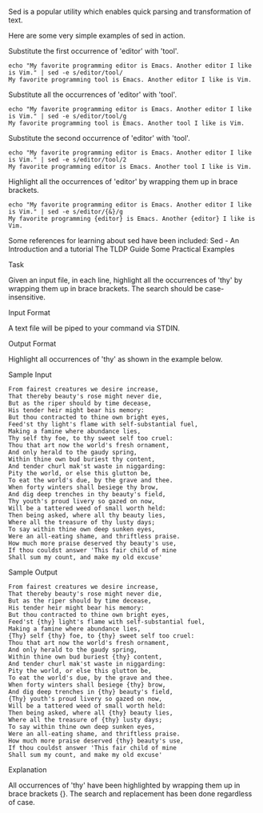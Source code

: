 Sed is a popular utility which enables quick parsing and transformation of text.

Here are some very simple examples of sed in action.

Substitute the first occurrence of 'editor' with 'tool'.

```
echo "My favorite programming editor is Emacs. Another editor I like is Vim." | sed -e s/editor/tool/
My favorite programming tool is Emacs. Another editor I like is Vim.
```
Substitute all the occurrences of 'editor' with 'tool'.

```
echo "My favorite programming editor is Emacs. Another editor I like is Vim." | sed -e s/editor/tool/g
My favorite programming tool is Emacs. Another tool I like is Vim.  
```
Substitute the second occurrence of 'editor' with 'tool'.

```
echo "My favorite programming editor is Emacs. Another editor I like is Vim." | sed -e s/editor/tool/2
My favorite programming editor is Emacs. Another tool I like is Vim.
```
Highlight all the occurrences of 'editor' by wrapping them up in brace brackets.

```
echo "My favorite programming editor is Emacs. Another editor I like is Vim." | sed -e s/editor/{&}/g
My favorite programming {editor} is Emacs. Another {editor} I like is Vim.
```
Some references for learning about sed have been included:
Sed - An Introduction and a tutorial
The TLDP Guide
Some Practical Examples

Task

Given an input file, in each line, highlight all the occurrences of 'thy' by wrapping them up in brace brackets. The search should be case-insensitive.

Input Format

A text file will be piped to your command via STDIN.

Output Format

Highlight all occurrences of 'thy' as shown in the example below.

Sample Input
```
From fairest creatures we desire increase,
That thereby beauty's rose might never die,
But as the riper should by time decease,
His tender heir might bear his memory:
But thou contracted to thine own bright eyes,
Feed'st thy light's flame with self-substantial fuel,
Making a famine where abundance lies,
Thy self thy foe, to thy sweet self too cruel:
Thou that art now the world's fresh ornament,
And only herald to the gaudy spring,
Within thine own bud buriest thy content,
And tender churl mak'st waste in niggarding:
Pity the world, or else this glutton be,
To eat the world's due, by the grave and thee.
When forty winters shall besiege thy brow,
And dig deep trenches in thy beauty's field,
Thy youth's proud livery so gazed on now,
Will be a tattered weed of small worth held:
Then being asked, where all thy beauty lies,
Where all the treasure of thy lusty days;
To say within thine own deep sunken eyes,
Were an all-eating shame, and thriftless praise.
How much more praise deserved thy beauty's use,
If thou couldst answer 'This fair child of mine
Shall sum my count, and make my old excuse'
```

Sample Output
```
From fairest creatures we desire increase,
That thereby beauty's rose might never die,
But as the riper should by time decease,
His tender heir might bear his memory:
But thou contracted to thine own bright eyes,
Feed'st {thy} light's flame with self-substantial fuel,
Making a famine where abundance lies,
{Thy} self {thy} foe, to {thy} sweet self too cruel:
Thou that art now the world's fresh ornament,
And only herald to the gaudy spring,
Within thine own bud buriest {thy} content,
And tender churl mak'st waste in niggarding:
Pity the world, or else this glutton be,
To eat the world's due, by the grave and thee.
When forty winters shall besiege {thy} brow,
And dig deep trenches in {thy} beauty's field,
{Thy} youth's proud livery so gazed on now,
Will be a tattered weed of small worth held:
Then being asked, where all {thy} beauty lies,
Where all the treasure of {thy} lusty days;
To say within thine own deep sunken eyes,
Were an all-eating shame, and thriftless praise.
How much more praise deserved {thy} beauty's use,
If thou couldst answer 'This fair child of mine
Shall sum my count, and make my old excuse'
```
Explanation

All occurrences of 'thy' have been highlighted by wrapping them up in brace brackets {}. The search and replacement has been done regardless of case.

